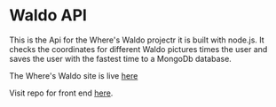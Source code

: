 # Waldo API

This is the Api for the Where's Waldo projectr it is built with node.js. It checks the coordinates for different Waldo pictures times the user and saves the user with the fastest time to a MongoDb database. 

The Where's Waldo site is live [here](https://subtle-daifuku-4bb302.netlify.app/)

Visit repo for front end [here](https://github.com/CraigMarc/waldovjs).

